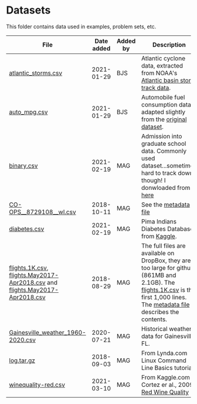 # Datasets

This folder contains data used in examples, problem sets, etc.

|File|Date added|Added by|Description|
|---|---|---|---|
|[atlantic_storms.csv](atlantic_storms.csv)|2021-01-29|BJS|Atlantic cyclone data, extracted from NOAA's [Atlantic basin storm track data](https://www.aoml.noaa.gov/hrd/hurdat/Data_Storm.html).|
|[auto_mpg.csv](auto_mpg.csv)|2021-01-29|BJS|Automobile fuel consumption data, adapted slightly from the [original dataset](https://archive.ics.uci.edu/ml/datasets/auto+mpg).|
|[binary.csv](binary.csv) | 2021-02-19 | MAG | Admission into graduate school data. Commonly used dataset...sometimes hard to track down though! I donwloaded from [here](http://www.karlin.mff.cuni.cz/~pesta/prednasky/NMFM404/Data/binary.csv)|
[CO-OPS__8729108__wl.csv](CO-OPS__8729108__wl.csv)|2018-10-11|MAG| See the [metadata file](CO_OPS__wl_file.md)|
|[diabetes.csv](diabetes.csv) | 2021-02-19 | MAG | Pima Indians Diabetes Database from [Kaggle](https://www.kaggle.com/uciml/pima-indians-diabetes-database).|
|[flights.1K.csv](fligts.1K.csv), [flights.May2017-Apr2018.csv](https://www.dropbox.com/s/jizx4ijnpxmi3av/flights.May2017-Apr2018.csv?dl=0) and [flights.May2017-Apr2018.csv](https://www.dropbox.com/s/r9ygw12bp2f6aml/flights.May2018-April2020.csv?dl=0)|2018-08-29|MAG|The full files are available on DropBox, they are too large for github (861MB and 2.1GB). The [flights.1K.csv](flights.1K.csv) is the first 1,000 lines. The [metadata file](flights_metadata.md) describes the contents. |
|[Gainesville_weather_1960-2020.csv](Gainesville_weather_1960-2020.csv)|2020-07-21|MAG|Historical weather data for Gainesville, FL.|
|[log.tar.gz](log.tar.gz)|2018-09-03|MAG|From Lynda.com Linux Command Line Basics tutorial.|
|[winequality-red.csv](winequality-red.csv) | 2021-03-10|MAG| From Kaggle.com Cortez er al., 2009: [Red Wine Quality](https://www.kaggle.com/uciml/red-wine-quality-cortez-et-al-2009?select=winequality-red.csv)


